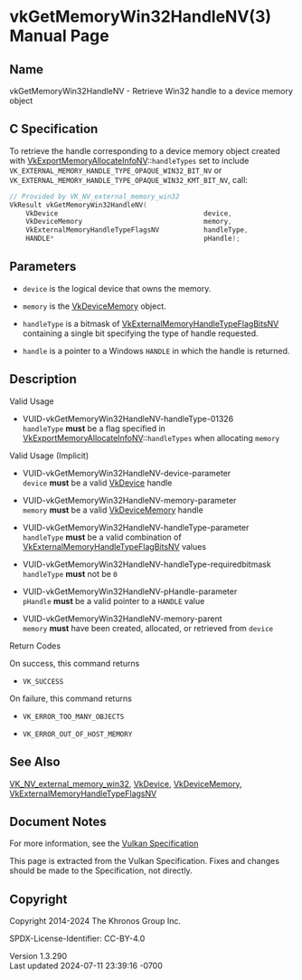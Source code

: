 # vkGetMemoryWin32HandleNV(3) Manual Page

## Name

vkGetMemoryWin32HandleNV - Retrieve Win32 handle to a device memory
object



## <a href="#_c_specification" class="anchor"></a>C Specification

To retrieve the handle corresponding to a device memory object created
with
[VkExportMemoryAllocateInfoNV](https://registry.khronos.org/vulkan/specs/1.3-extensions/man/html/VkExportMemoryAllocateInfoNV.html)::`handleTypes`
set to include `VK_EXTERNAL_MEMORY_HANDLE_TYPE_OPAQUE_WIN32_BIT_NV` or
`VK_EXTERNAL_MEMORY_HANDLE_TYPE_OPAQUE_WIN32_KMT_BIT_NV`, call:

``` c
// Provided by VK_NV_external_memory_win32
VkResult vkGetMemoryWin32HandleNV(
    VkDevice                                    device,
    VkDeviceMemory                              memory,
    VkExternalMemoryHandleTypeFlagsNV           handleType,
    HANDLE*                                     pHandle);
```

## <a href="#_parameters" class="anchor"></a>Parameters

- `device` is the logical device that owns the memory.

- `memory` is the [VkDeviceMemory](https://registry.khronos.org/vulkan/specs/1.3-extensions/man/html/VkDeviceMemory.html) object.

- `handleType` is a bitmask of
  [VkExternalMemoryHandleTypeFlagBitsNV](https://registry.khronos.org/vulkan/specs/1.3-extensions/man/html/VkExternalMemoryHandleTypeFlagBitsNV.html)
  containing a single bit specifying the type of handle requested.

- `handle` is a pointer to a Windows `HANDLE` in which the handle is
  returned.

## <a href="#_description" class="anchor"></a>Description

Valid Usage

- <a href="#VUID-vkGetMemoryWin32HandleNV-handleType-01326"
  id="VUID-vkGetMemoryWin32HandleNV-handleType-01326"></a>
  VUID-vkGetMemoryWin32HandleNV-handleType-01326  
  `handleType` **must** be a flag specified in
  [VkExportMemoryAllocateInfoNV](https://registry.khronos.org/vulkan/specs/1.3-extensions/man/html/VkExportMemoryAllocateInfoNV.html)::`handleTypes`
  when allocating `memory`

Valid Usage (Implicit)

- <a href="#VUID-vkGetMemoryWin32HandleNV-device-parameter"
  id="VUID-vkGetMemoryWin32HandleNV-device-parameter"></a>
  VUID-vkGetMemoryWin32HandleNV-device-parameter  
  `device` **must** be a valid [VkDevice](https://registry.khronos.org/vulkan/specs/1.3-extensions/man/html/VkDevice.html) handle

- <a href="#VUID-vkGetMemoryWin32HandleNV-memory-parameter"
  id="VUID-vkGetMemoryWin32HandleNV-memory-parameter"></a>
  VUID-vkGetMemoryWin32HandleNV-memory-parameter  
  `memory` **must** be a valid [VkDeviceMemory](https://registry.khronos.org/vulkan/specs/1.3-extensions/man/html/VkDeviceMemory.html)
  handle

- <a href="#VUID-vkGetMemoryWin32HandleNV-handleType-parameter"
  id="VUID-vkGetMemoryWin32HandleNV-handleType-parameter"></a>
  VUID-vkGetMemoryWin32HandleNV-handleType-parameter  
  `handleType` **must** be a valid combination of
  [VkExternalMemoryHandleTypeFlagBitsNV](https://registry.khronos.org/vulkan/specs/1.3-extensions/man/html/VkExternalMemoryHandleTypeFlagBitsNV.html)
  values

- <a href="#VUID-vkGetMemoryWin32HandleNV-handleType-requiredbitmask"
  id="VUID-vkGetMemoryWin32HandleNV-handleType-requiredbitmask"></a>
  VUID-vkGetMemoryWin32HandleNV-handleType-requiredbitmask  
  `handleType` **must** not be `0`

- <a href="#VUID-vkGetMemoryWin32HandleNV-pHandle-parameter"
  id="VUID-vkGetMemoryWin32HandleNV-pHandle-parameter"></a>
  VUID-vkGetMemoryWin32HandleNV-pHandle-parameter  
  `pHandle` **must** be a valid pointer to a `HANDLE` value

- <a href="#VUID-vkGetMemoryWin32HandleNV-memory-parent"
  id="VUID-vkGetMemoryWin32HandleNV-memory-parent"></a>
  VUID-vkGetMemoryWin32HandleNV-memory-parent  
  `memory` **must** have been created, allocated, or retrieved from
  `device`

Return Codes

On success, this command returns  
- `VK_SUCCESS`

On failure, this command returns  
- `VK_ERROR_TOO_MANY_OBJECTS`

- `VK_ERROR_OUT_OF_HOST_MEMORY`

## <a href="#_see_also" class="anchor"></a>See Also

[VK_NV_external_memory_win32](https://registry.khronos.org/vulkan/specs/1.3-extensions/man/html/VK_NV_external_memory_win32.html),
[VkDevice](https://registry.khronos.org/vulkan/specs/1.3-extensions/man/html/VkDevice.html), [VkDeviceMemory](https://registry.khronos.org/vulkan/specs/1.3-extensions/man/html/VkDeviceMemory.html),
[VkExternalMemoryHandleTypeFlagsNV](https://registry.khronos.org/vulkan/specs/1.3-extensions/man/html/VkExternalMemoryHandleTypeFlagsNV.html)

## <a href="#_document_notes" class="anchor"></a>Document Notes

For more information, see the <a
href="https://registry.khronos.org/vulkan/specs/1.3-extensions/html/vkspec.html#vkGetMemoryWin32HandleNV"
target="_blank" rel="noopener">Vulkan Specification</a>

This page is extracted from the Vulkan Specification. Fixes and changes
should be made to the Specification, not directly.

## <a href="#_copyright" class="anchor"></a>Copyright

Copyright 2014-2024 The Khronos Group Inc.

SPDX-License-Identifier: CC-BY-4.0

Version 1.3.290  
Last updated 2024-07-11 23:39:16 -0700
